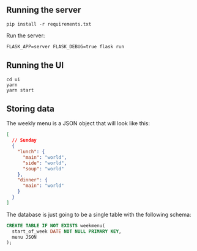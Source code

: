 ## Running the server

```
pip install -r requirements.txt
```


Run the server:

```
FLASK_APP=server FLASK_DEBUG=true flask run
```


## Running the UI


```
cd ui
yarn
yarn start
```


## Storing data

The weekly menu is a JSON object that will look like this:

```JSON
[
  // Sunday
  {
    "lunch": {
      "main": "world",
      "side": "world",
      "soup": "world"
    },
    "dinner": {
      "main": "world"
    }
  }
]
```


The database is just going to be a single table with the following schema:

```sql
CREATE TABLE IF NOT EXISTS weekmenu(
  start_of_week DATE NOT NULL PRIMARY KEY,
  menu JSON
);
```
